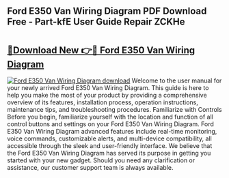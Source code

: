 ## Ford E350 Van Wiring Diagram PDF Download Free - Part-kfE User Guide Repair ZCKHe

# <h2><a href="http://dflqrnr.blite.top/?on=Ford+E350+Van+Wiring+Diagram">🔗Download New 👉🔴 Ford E350 Van Wiring Diagram</a></h2>

[![Ford E350 Van Wiring Diagram download](https://i.imgur.com/lujVjoI.png)](http://dflqrnr.blite.top/?on=Ford+E350+Van+Wiring+Diagram)
Welcome to the user manual for your newly arrived Ford E350 Van Wiring Diagram. This guide is here to help you make the most of your product by providing a comprehensive overview of its features, installation process, operation instructions, maintenance tips, and troubleshooting procedures. Familiarize with Controls Before you begin, familiarize yourself with the location and function of all control buttons and settings on your Ford E350 Van Wiring Diagram. Ford E350 Van Wiring Diagram advanced features include real-time monitoring, voice commands, customizable alerts, and multi-device compatibility, all accessible through the sleek and user-friendly interface. We believe that the Ford E350 Van Wiring Diagram has served its purpose in getting you started with your new gadget. Should you need any clarification or assistance, our customer support team is always available.
